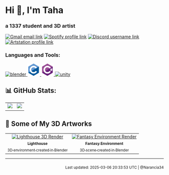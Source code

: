 <h1 align="left">Hi 👋, I'm Taha</h1>
<h3 align="left">a 1337 student and 3D artist</h3>

[![Gmail email link](https://img.shields.io/badge/Gmail-D14836?&style=for-the-badge&logo=gmail&logoColor=white)](mailto:tahagamraoui@gmail.com)
[![Spotify profile link](https://img.shields.io/badge/Spotify-1ED760?&style=for-the-badge&logo=spotify&logoColor=white)](https://open.spotify.com/user/31paim3w4tvjc5l76pjvw55cx53i)
[![Discord username link](https://img.shields.io/badge/Discord-5865F2?&style=for-the-badge&logo=discord&logoColor=white)](https://discord.com/users/1104039931199885442)
[![Artstation profile link](https://img.shields.io/badge/ArtStation-13AFF0?style=for-the-badge&logo=artstation&logoColor=white)](https://www.artstation.com/narancia34)

<h3 align="left">Languages and Tools:</h3>
<p align="left"> <a href="https://www.blender.org/" target="_blank" rel="noreferrer"> <img src="https://download.blender.org/branding/community/blender_community_badge_white.svg" alt="blender" width="40" height="40"/> </a> <a href="https://www.cprogramming.com/" target="_blank" rel="noreferrer"> <img src="https://raw.githubusercontent.com/devicons/devicon/master/icons/c/c-original.svg" alt="c" width="40" height="40"/> </a> <a href="https://www.w3schools.com/cs/" target="_blank" rel="noreferrer"> <img src="https://raw.githubusercontent.com/devicons/devicon/master/icons/csharp/csharp-original.svg" alt="csharp" width="40" height="40"/> </a> <a href="https://unity.com/" target="_blank" rel="noreferrer"> <img src="https://www.vectorlogo.zone/logos/unity3d/unity3d-icon.svg" alt="unity" width="40" height="40"/> </a> </p>

## 📊 GitHub Stats:

<div align="center">
  <table>
    <tr>
      <td>
        <img height="180em" src="https://github-readme-stats.vercel.app/api?username=Narancia34&show_icons=true&theme=nord&include_all_commits=true&count_private=true" />
      </td>
      <td>
        <img height="180em" src="https://github-readme-stats.vercel.app/api/top-langs/?username=Narancia34&layout=compact&theme=nord&hide_border=false" />
      </td>
    </tr>
  </table>
</div>

## 🎨 Some of My 3D Artworks


<div align="center">
  <table>
    <tr>
      <td align="center">
        <a href="https://www.artstation.com/artwork/Ge5gXz">
          <img src="https://cdnb.artstation.com/p/assets/images/images/074/928/985/large/taha-gamraoui-lighthouse.jpg?1713311570" width="400px" alt="Lighthouse 3D Render"/>
          <br>
          <sub><b>Lighthouse</b></sub>
          <br>
          <sub>3D environment created in Blender</sub>
        </a>
      </td>
      <td align="center">
        <a href="https://www.artstation.com/artwork/ZarEl0">
          <img src="https://cdna.artstation.com/p/assets/images/images/075/053/104/large/taha-gamraoui-tadc-3.jpg?1713627069" width="400px" alt="Fantasy Environment Render"/>
          <br>
          <sub><b>Fantasy Environment</b></sub>
          <br>
          <sub>3D scene created in Blender</sub>
        </a>
      </td>
    </tr>
  </table>
</div>

---

<div align="right">
  <sub>Last updated: 2025-03-06 20:33:53 UTC | @Narancia34</sub>
</div>
